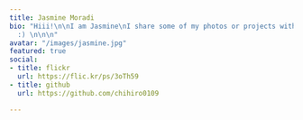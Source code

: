 ```yaml
---
title: Jasmine Moradi
bio: "Hiii!\n\nI am Jasmine\nI share some of my photos or projects with you here.
  :) \n\n\n"
avatar: "/images/jasmine.jpg"
featured: true
social:
- title: flickr
  url: https://flic.kr/ps/3oTh59
- title: github
  url: https://github.com/chihiro0109

---
```

